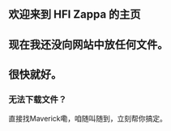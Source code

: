 ## 欢迎来到 HFI Zappa 的主页

## 现在我还没向网站中放任何文件。

## 很快就好。












### 无法下载文件？

直接找Maverick嘞，咱随叫随到，立刻帮你搞定。
